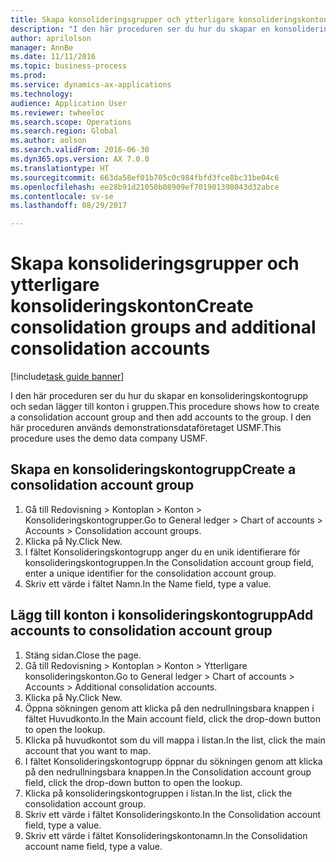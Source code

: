 ```yaml
--- 
title: Skapa konsolideringsgrupper och ytterligare konsolideringskonton
description: "I den här proceduren ser du hur du skapar en konsolideringskontogrupp och sedan lägger till konton i gruppen."
author: aprilolson
manager: AnnBe
ms.date: 11/11/2016
ms.topic: business-process
ms.prod: 
ms.service: dynamics-ax-applications
ms.technology: 
audience: Application User
ms.reviewer: twheeloc
ms.search.scope: Operations
ms.search.region: Global
ms.author: aolson
ms.search.validFrom: 2016-06-30
ms.dyn365.ops.version: AX 7.0.0
ms.translationtype: HT
ms.sourcegitcommit: 663da58ef01b705c0c984fbfd3fce8bc31be04c6
ms.openlocfilehash: ee28b91d21050b08909ef701901398043d32abce
ms.contentlocale: sv-se
ms.lasthandoff: 08/29/2017

---
```

# <a name="create-consolidation-groups-and-additional-consolidation-accounts"></a><span data-ttu-id="30faf-103">Skapa konsolideringsgrupper och ytterligare konsolideringskonton</span><span class="sxs-lookup"><span data-stu-id="30faf-103">Create consolidation groups and additional consolidation accounts</span></span>

[!include[task guide banner](../../includes/task-guide-banner.md)]

<span data-ttu-id="30faf-104">I den här proceduren ser du hur du skapar en konsolideringskontogrupp och sedan lägger till konton i gruppen.</span><span class="sxs-lookup"><span data-stu-id="30faf-104">This procedure shows how to create a consolidation account group and then add accounts to the group.</span></span> <span data-ttu-id="30faf-105">I den här proceduren används demonstrationsdataföretaget USMF.</span><span class="sxs-lookup"><span data-stu-id="30faf-105">This procedure uses the demo data company USMF.</span></span>


## <a name="create-a-consolidation-account-group"></a><span data-ttu-id="30faf-106">Skapa en konsolideringskontogrupp</span><span class="sxs-lookup"><span data-stu-id="30faf-106">Create a consolidation account group</span></span>
1. <span data-ttu-id="30faf-107">Gå till Redovisning > Kontoplan > Konton > Konsolideringskontogrupper.</span><span class="sxs-lookup"><span data-stu-id="30faf-107">Go to General ledger > Chart of accounts > Accounts > Consolidation account groups.</span></span>
2. <span data-ttu-id="30faf-108">Klicka på Ny.</span><span class="sxs-lookup"><span data-stu-id="30faf-108">Click New.</span></span>
3. <span data-ttu-id="30faf-109">I fältet Konsolideringskontogrupp anger du en unik identifierare för konsolideringskontogruppen.</span><span class="sxs-lookup"><span data-stu-id="30faf-109">In the Consolidation account group field, enter a unique identifier for the consolidation account group.</span></span>
4. <span data-ttu-id="30faf-110">Skriv ett värde i fältet Namn.</span><span class="sxs-lookup"><span data-stu-id="30faf-110">In the Name field, type a value.</span></span>

## <a name="add-accounts-to-consolidation-account-group"></a><span data-ttu-id="30faf-111">Lägg till konton i konsolideringskontogrupp</span><span class="sxs-lookup"><span data-stu-id="30faf-111">Add accounts to consolidation account group</span></span>
1. <span data-ttu-id="30faf-112">Stäng sidan.</span><span class="sxs-lookup"><span data-stu-id="30faf-112">Close the page.</span></span>
2. <span data-ttu-id="30faf-113">Gå till Redovisning > Kontoplan > Konton > Ytterligare konsolideringskonton.</span><span class="sxs-lookup"><span data-stu-id="30faf-113">Go to General ledger > Chart of accounts > Accounts > Additional consolidation accounts.</span></span>
3. <span data-ttu-id="30faf-114">Klicka på Ny.</span><span class="sxs-lookup"><span data-stu-id="30faf-114">Click New.</span></span>
4. <span data-ttu-id="30faf-115">Öppna sökningen genom att klicka på den nedrullningsbara knappen i fältet Huvudkonto.</span><span class="sxs-lookup"><span data-stu-id="30faf-115">In the Main account field, click the drop-down button to open the lookup.</span></span>
5. <span data-ttu-id="30faf-116">Klicka på huvudkontot som du vill mappa i listan.</span><span class="sxs-lookup"><span data-stu-id="30faf-116">In the list, click the main account that you want to map.</span></span>
6. <span data-ttu-id="30faf-117">I fältet Konsolideringskontogrupp öppnar du sökningen genom att klicka på den nedrullningsbara knappen.</span><span class="sxs-lookup"><span data-stu-id="30faf-117">In the Consolidation account group field, click the drop-down button to open the lookup.</span></span>
7. <span data-ttu-id="30faf-118">Klicka på konsolideringskontogruppen i listan.</span><span class="sxs-lookup"><span data-stu-id="30faf-118">In the list, click the consolidation account group.</span></span>
8. <span data-ttu-id="30faf-119">Skriv ett värde i fältet Konsolideringskonto.</span><span class="sxs-lookup"><span data-stu-id="30faf-119">In the Consolidation account field, type a value.</span></span>
9. <span data-ttu-id="30faf-120">Skriv ett värde i fältet Konsolideringskontonamn.</span><span class="sxs-lookup"><span data-stu-id="30faf-120">In the Consolidation account name field, type a value.</span></span>



